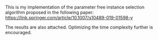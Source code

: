This is my implementation of the parameter free instance selection algorithm proposed in the following paper: https://link.springer.com/article/10.1007/s10489-019-01598-y

The results are also attached. Optimizing the time complexity further is encouraged.
